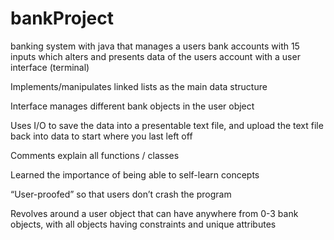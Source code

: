 # bankProject
banking system with java that manages a users bank accounts with 15 inputs which alters and presents data of the users account with a user interface (terminal)

Implements/manipulates linked lists as the main data structure

Interface manages different bank objects in the user object 

Uses I/O to save the data into a presentable text file, and upload the text file back into data to start where you last left off

Comments explain all functions / classes

Learned the importance of being able to self-learn concepts

“User-proofed” so that users don’t crash the program

Revolves around a user object that can have anywhere from 0-3 bank objects, with all objects having constraints and unique attributes
